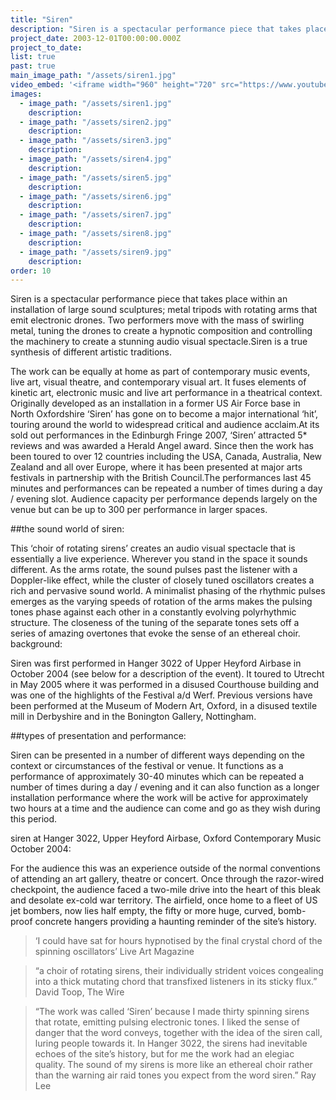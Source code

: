 ```yaml
---
title: "Siren"
description: "Siren is a spectacular performance piece that takes place within an installation of large sound sculptures; metal tripods with rotating arms that emit electronic drones."
project_date: 2003-12-01T00:00:00.000Z
project_to_date:
list: true
past: true
main_image_path: "/assets/siren1.jpg"
video_embed: '<iframe width="960" height="720" src="https://www.youtube-nocookie.com/embed/f3gPhKR4j8k?rel=0" frameborder="0" allowfullscreen></iframe>'
images:
  - image_path: "/assets/siren1.jpg"
    description:
  - image_path: "/assets/siren2.jpg"
    description:
  - image_path: "/assets/siren3.jpg"
    description:
  - image_path: "/assets/siren4.jpg"
    description:
  - image_path: "/assets/siren5.jpg"
    description:
  - image_path: "/assets/siren6.jpg"
    description:
  - image_path: "/assets/siren7.jpg"
    description:
  - image_path: "/assets/siren8.jpg"
    description:
  - image_path: "/assets/siren9.jpg"
    description:
order: 10
---
```

Siren is a spectacular performance piece that takes place within an installation of large sound sculptures; metal tripods with rotating arms that emit electronic drones. Two performers move with the mass of swirling metal, tuning the drones to create a hypnotic composition and controlling the machinery to create a stunning audio visual spectacle.Siren is a true synthesis of different 
artistic traditions.

The work can be equally at home as part of contemporary music events, live art, visual theatre, and contemporary visual art. It fuses elements of kinetic art, electronic music and live art performance in a theatrical context. Originally developed as an installation in a former US Air Force base in North 
Oxfordshire ‘Siren’ has gone on to become a major international ‘hit’, touring around the world to widespread critical and audience acclaim.At its sold out performances in the Edinburgh Fringe 2007, ‘Siren’ attracted 5* reviews and was awarded a Herald Angel award. Since then the work has been toured to over 12 countries including the USA, Canada, Australia, New Zealand and all over Europe, where it has been presented at major arts festivals in partnership with the British Council.The performances last 45 minutes and 
performances can be repeated a number of times during a day / evening slot. Audience capacity per performance depends largely on the venue but can be up to 300 per performance in larger spaces.

##the sound world of siren:

This ‘choir of rotating sirens’ creates an audio visual spectacle that is essentially a live experience. Wherever you stand in the space it sounds different. As the arms rotate, the sound pulses past the listener with a Doppler-like effect, while the cluster of closely tuned oscillators creates a rich and pervasive sound world. A minimalist phasing of the rhythmic pulses emerges as the varying speeds of rotation of the arms makes the pulsing tones phase against each other in a constantly evolving polyrhythmic structure. The closeness of the tuning of the separate tones sets off a series of amazing overtones that evoke the sense of an ethereal choir.
background:

Siren was first performed in Hanger 3022 of Upper Heyford Airbase in October 2004 (see below for a description of the event). It toured to Utrecht in May 2005 where it was performed in a disused Courthouse building and was one of the highlights of the Festival a/d Werf. Previous versions have been performed at the Museum of Modern Art, Oxford, in a disused textile mill in Derbyshire and in the Bonington Gallery, Nottingham.

##types of presentation and performance:

Siren can be presented in a number of different ways depending on the context or circumstances of the festival or venue. It functions as a performance of approximately 30-40 minutes which can be repeated a number of times during a day / evening and it can also function as a longer installation performance where the work will be active for approximately two hours at a time and the audience can come and go as they wish during this period.

siren at Hanger 3022, Upper Heyford Airbase, Oxford Contemporary Music October 2004:

For the audience this was an experience outside of the normal conventions of attending an art gallery, theatre or concert. Once through the razor-wired checkpoint, the audience faced a two-mile drive into the heart of this bleak and desolate ex-cold war territory. The airfield, once home to a fleet of US jet bombers, now lies half empty, the fifty or more huge, curved, bomb-proof concrete hangers providing a haunting reminder of the site’s history.

>‘I could have sat for hours hypnotised by the final crystal chord of the spinning oscillators’ Live Art Magazine

>“a choir of rotating sirens, their individually strident voices congealing into a thick mutating chord that transfixed listeners in its sticky flux.” David Toop, The Wire

>“The work was called ‘Siren’ because I made thirty spinning sirens that rotate, emitting pulsing electronic tones. I liked the sense of danger that the word conveys, together with the idea of the siren call, luring people towards it. In Hanger 3022, the sirens had inevitable echoes of the site’s history, but for me the work had an elegiac quality. The sound of my sirens is more like an ethereal choir rather than the warning air raid tones you expect from the word siren.” Ray Lee
